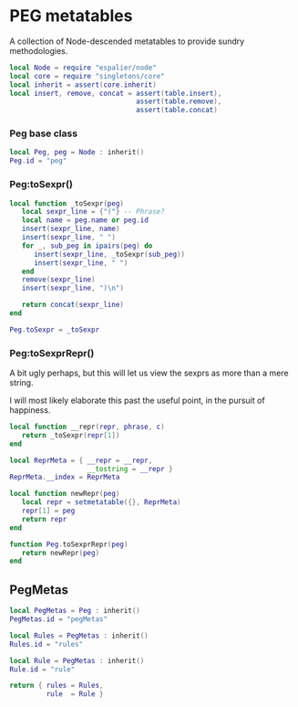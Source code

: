 # PEG metatables


A collection of Node-descended metatables to provide sundry methodologies.


```lua
local Node = require "espalier/node"
local core = require "singletons/core"
local inherit = assert(core.inherit)
local insert, remove, concat = assert(table.insert),
                               assert(table.remove),
                               assert(table.concat)
```
### Peg base class

```lua
local Peg, peg = Node : inherit()
Peg.id = "peg"
```
### Peg:toSexpr()

```lua
local function _toSexpr(peg)
   local sexpr_line = {"("} -- Phrase?
   local name = peg.name or peg.id
   insert(sexpr_line, name)
   insert(sexpr_line, " ")
   for _, sub_peg in ipairs(peg) do
      insert(sexpr_line, _toSexpr(sub_peg))
      insert(sexpr_line, " ")
   end
   remove(sexpr_line)
   insert(sexpr_line, ")\n")

   return concat(sexpr_line)
end

Peg.toSexpr = _toSexpr
```
### Peg:toSexprRepr()

A bit ugly perhaps, but this will let us view the sexprs as more than a
mere string.


I will most likely elaborate this past the useful point, in the pursuit of
happiness.

```lua
local function __repr(repr, phrase, c)
   return _toSexpr(repr[1])
end

local ReprMeta = { __repr = __repr,
                   __tostring = __repr }
ReprMeta.__index = ReprMeta

local function newRepr(peg)
   local repr = setmetatable({}, ReprMeta)
   repr[1] = peg
   return repr
end
```
```lua
function Peg.toSexprRepr(peg)
   return newRepr(peg)
end
```
## PegMetas

```lua
local PegMetas = Peg : inherit()
PegMetas.id = "pegMetas"

local Rules = PegMetas : inherit()
Rules.id = "rules"

local Rule = PegMetas : inherit()
Rule.id = "rule"
```
```lua
return { rules = Rules,
         rule  = Rule }
```
